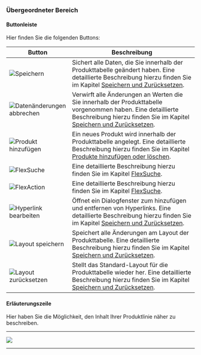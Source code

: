 ### Übergeordneter Bereich

#### Buttonleiste

Hier finden Sie die folgenden Buttons:

|Button|Beschreibung|
|-|-|
|![Speichern](/Pictures/Web-Client/Produktlinie/Produktübersicht/uebergeordneter-bereich/buttonleiste_1.png)|Sichert alle Daten, die Sie innerhalb der Produkttabelle geändert haben. Eine detaillierte Beschreibung hierzu finden Sie im Kapitel [Speichern und Zurücksetzen](/der-web-client/produktlinie/produktubersicht/produkttabelle/speichern.md).|
|![Datenänderungen abbrechen](/Pictures/Web-Client/Produktlinie/Produktübersicht/uebergeordneter-bereich/buttonleiste_2.png)|Verwirft alle Änderungen an Werten die Sie innerhalb der Produkttabelle vorgenommen haben. Eine detaillierte Beschreibung hierzu finden Sie im Kapitel [Speichern und Zurücksetzen](/der-web-client/produktlinie/produktubersicht/produkttabelle/speichern.md).|
|![Produkt hinzufügen](/Pictures/Web-Client/Produktlinie/Produktübersicht/uebergeordneter-bereich/buttonleiste_3.png)|Ein neues Produkt wird innerhalb der Produkttabelle angelegt. Eine detaillierte Beschreibung hierzu finden Sie im Kapitel [Produkte hinzufügen oder löschen](/der-web-client/produktlinie/produktubersicht/produkttabelle/produkte-hinzufugen-oder-loeschen.md).|
|![FlexSuche](/Pictures/Web-Client/Produktlinie/Produktübersicht/uebergeordneter-bereich/buttonleiste_4.png)| Eine detaillierte Beschreibung hierzu finden Sie im Kapitel [FlexSuche](/der-web-client/produkt/datenerfassung/flexsuche.md).|
|![FlexAction](/Pictures/Web-Client/Produktlinie/Produktübersicht/uebergeordneter-bereich/buttonleiste_5.png)| Eine detaillierte Beschreibung hierzu finden Sie im Kapitel [FlexSuche](/der-web-client/produkt/datenerfassung/flexsuche.md).|
|![Hyperlink bearbeiten](/Pictures/Web-Client/Produktlinie/Produktübersicht/uebergeordneter-bereich/buttonleiste_6.png)|Öffnet ein Dialogfenster zum hinzufügen und entfernen von Hyperlinks. Eine detaillierte Beschreibung hierzu finden Sie im Kapitel [Speichern und Zurücksetzen](/der-web-client/produkt/datenerfassung/hyperlinks.md).|
|![Layout speichern](/Pictures/Web-Client/Produktlinie/Produktübersicht/uebergeordneter-bereich/buttonleiste_7.png)| Speichert alle Änderungen am Layout der Produkttabelle. Eine detaillierte Beschreibung hierzu finden Sie im Kapitel [Speichern und Zurücksetzen](/der-web-client/produktlinie/produktubersicht/produkttabelle/speichern.md).|
|![Layout zurücksetzen](/Pictures/Web-Client/Produktlinie/Produktübersicht/uebergeordneter-bereich/buttonleiste_8.png)|Stellt das Standard-Layout für die Produkttabelle wieder her. Eine detaillierte Beschreibung hierzu finden Sie im Kapitel [Speichern und Zurücksetzen](/der-web-client/produktlinie/produktubersicht/produkttabelle/speichern.md).|

#### Erläuterungszeile

Hier haben Sie die Möglichkeit, den Inhalt Ihrer Produktlinie näher zu beschreiben.

---
![](/Pictures/Web-Client/Produktlinie/Produktübersicht/uebergeordneter-bereich/buttonleiste_9.png)

---
